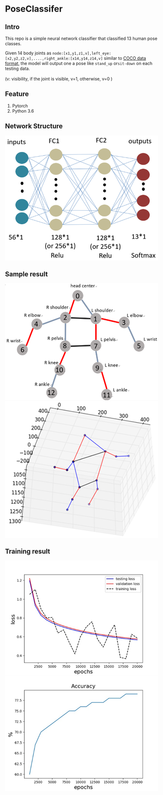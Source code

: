 # PoseClassifer

## Intro
This repo is a simple neural network classifier that classified 13 human pose classes.<br/>

Given 14 body joints as `node:[x1,y1,z1,v],left_eye:[x2,y2,z2,v],....,right_ankle:[x14,y14,z14,v]` similar to [COCO data format](https://www.immersivelimit.com/tutorials/create-coco-annotations-from-scratch/#coco-dataset-format), the model will output one a pose like `stand_up` or`sit-down` on each testing data.  
<br/>
(v: visibility, if the joint is visible, v=1, otherwise, v=0 )<br/>
 
## Feature
1. Pytorch <br/>
2. Python 3.6 <br/>

## Network Structure
![](network.png "network outline")

## Sample result
![](dataFormat.png "data format")
![](sample.png "keypoints visualized in 3D space")

## Training result
![](training_result/all_loss_128_20000.jpg "training,validation,testing loss")
![](training_result/acc_128_20000.jpg "Accuracy")
